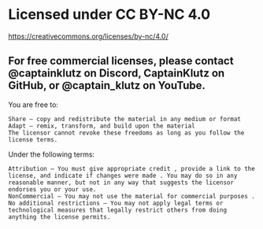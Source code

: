 # Licensed under CC BY-NC 4.0

https://creativecommons.org/licenses/by-nc/4.0/

## For free commercial licenses, please contact @captainklutz on Discord, CaptainKlutz on GitHub, or @captain_klutz on YouTube.

 You are free to:

    Share — copy and redistribute the material in any medium or format
    Adapt — remix, transform, and build upon the material
    The licensor cannot revoke these freedoms as long as you follow the license terms.

Under the following terms:

    Attribution — You must give appropriate credit , provide a link to the license, and indicate if changes were made . You may do so in any reasonable manner, but not in any way that suggests the licensor endorses you or your use.
    NonCommercial — You may not use the material for commercial purposes .
    No additional restrictions — You may not apply legal terms or technological measures that legally restrict others from doing anything the license permits.
